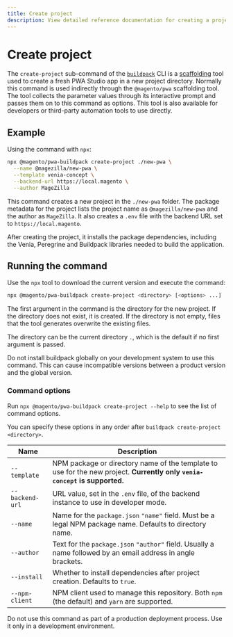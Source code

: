 ```yaml
---
title: Create project
description: View detailed reference documentation for creating a project with the Buildpack CLI in the PWA Studio framework.
---
```


# Create project

The `create-project` sub-command of the [`buildpack`][] CLI is a [scaffolding][] tool used to create a fresh PWA Studio app in a new project directory.
Normally this command is used indirectly through the `@magento/pwa` scaffolding tool.
The tool collects the parameter values through its interactive prompt and passes them on to this command as options.
This tool is also available for developers or third-party automation tools to use directly.

[`buildpack`]: /api/buildpack/cli/
[scaffolding]: /guides/packages/buildpack/scaffolding/

## Example

Using the command with `npx`:

```sh
npx @magento/pwa-buildpack create-project ./new-pwa \
  --name @magezilla/new-pwa \
  --template venia-concept \
  --backend-url https://local.magento \
  --author MageZilla
```

This command creates a new project in the `./new-pwa` folder.
The package metadata for the project lists the project name as `@magezilla/new-pwa` and the author as `MageZilla`.
It also creates a `.env` file with the backend URL set to `https://local.magento`.

After creating the project, it installs the package dependencies, including the Venia, Peregrine and Buildpack libraries needed to build the application.

## Running the command

Use the `npx` tool to download the current version and execute the command:

```sh
npx @magento/pwa-buildpack create-project <directory> [<options> ...]
```

The first argument in the command is the directory for the new project.
If the directory does not exist, it is created.
If the directory is not empty, files that the tool generates overwrite the existing files.

The directory can be the current directory `.`, which is the default if no first argument is passed.

Do not install buildpack globally on your development system to use this command.
This can cause incompatible versions between a product version and the global version.

### Command options

Run `npx @magento/pwa-buildpack create-project --help` to see the list of command options.

You can specify these options in any order after `buildpack create-project <directory>`.

| Name            | Description                                                                                                                |
| --------------- | -------------------------------------------------------------------------------------------------------------------------- |
| `--template`    | NPM package or directory name of the template to use for the new project. **Currently only `venia-concept` is supported.** |
| `--backend-url` | URL value, set in the `.env` file, of the backend instance to use in developer mode.                                       |
| `--name`        | Name for the `package.json` `"name"` field. Must be a legal NPM package name. Defaults to directory name.                  |
| `--author`      | Text for the `package.json` `"author"` field. Usually a name followed by an email address in angle brackets.               |
| `--install`     | Whether to install dependencies after project creation. Defaults to `true`.                                                |
| `--npm-client`  | NPM client used to manage this repository. Both `npm` (the default) and `yarn` are supported.                              |

<InlineAlert variant="warning" slots="text"/>

Do not use this command as part of a production deployment process.
Use it only in a development environment.
